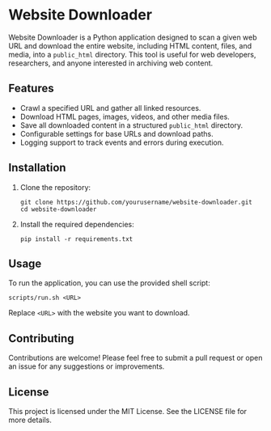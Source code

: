# Website Downloader

Website Downloader is a Python application designed to scan a given web URL and download the entire website, including HTML content, files, and media, into a `public_html` directory. This tool is useful for web developers, researchers, and anyone interested in archiving web content.

## Features

- Crawl a specified URL and gather all linked resources.
- Download HTML pages, images, videos, and other media files.
- Save all downloaded content in a structured `public_html` directory.
- Configurable settings for base URLs and download paths.
- Logging support to track events and errors during execution.

## Installation

1. Clone the repository:
   ```
   git clone https://github.com/yourusername/website-downloader.git
   cd website-downloader
   ```

2. Install the required dependencies:
   ```
   pip install -r requirements.txt
   ```

## Usage

To run the application, you can use the provided shell script:

```
scripts/run.sh <URL>
```

Replace `<URL>` with the website you want to download.

## Contributing

Contributions are welcome! Please feel free to submit a pull request or open an issue for any suggestions or improvements.

## License

This project is licensed under the MIT License. See the LICENSE file for more details.